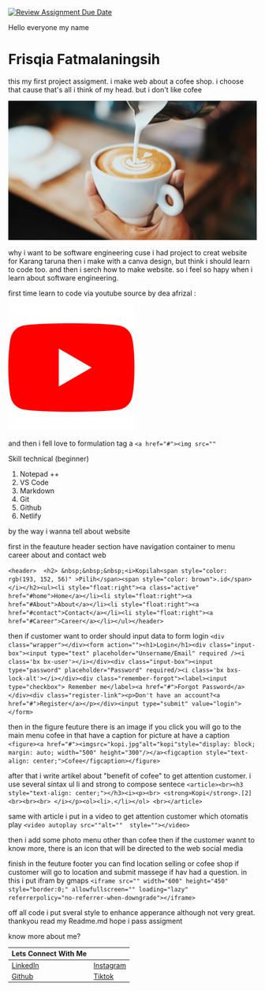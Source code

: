 [![Review Assignment Due Date](https://classroom.github.com/assets/deadline-readme-button-24ddc0f5d75046c5622901739e7c5dd533143b0c8e959d652212380cedb1ea36.svg)](https://classroom.github.com/a/J5s2e_vk)

Hello everyone my name

# Frisqia Fatmalaningsih

this my first project assigment. i make web about a cofee shop. i choose that cause that's all i think of my head. but i don't like cofee

![Kopi](kopi.jpg)

why i want to be software engineering cuse i had project to creat website for Karang taruna then i make with a canva design, but think i should learn to code too. and then i serch how to make website.
so i feel so hapy when i learn about software engineering.

first time learn to code via youtube source by dea afrizal :

[![dea AFrizal](youtube.png)](https://youtube.com/@deaafrizaldea?si=aad68OqjlluogFY/)

and then i fell love to formulation tag a
`<a href="#"><img src=""`

Skill technical (beginner)

1. Notepad ++
2. VS Code
3. Markdown
4. Git
5. Github
6. Netlify

by the way i wanna tell about website

first in the feauture header section have navigation container to menu career about and contact web

`<header>  <h2> &nbsp;&nbsp;&nbsp;<i>Kopilah<span style="color: rgb(193, 152, 56)" >Pilih</span><span style="color: brown">.id</span></i></h2><ul><li style="float:right"><a class="active" href="#home">Home</a></li><li style="float:right"><a href="#About">About</a></li><li style="float:right"><a href="#contact">Contact</a></li><li style="float:right"><a href="#Career">Career</a></li></ul></header>`

then if customer want to order should input data to form login
`<div class="wrapper"></div><form action=""><h1>Login</h1><div class="input-box"><input type="text" placeholder="Unsername/Email" required /><i class='bx bx-user'></i></div><div class="input-box"><input type="password" placeholder="Password" required/><i class='bx bxs-lock-alt'></i></div><div class="remember-forgot"><label><input type="checkbox"> Remember me</label><a href="#">Forgot Password</a></div><div class="register-link"><p>Don't have an account?<a href="#">Register</a></p></div><input type="submit" value="login"></form>`

then in the figure feuture there is an image if you click you will go to the main menu cofee in that have a caption for picture at have a caption
`<figure><a href="#"><imgsrc="kopi.jpg"alt="kopi"style="display: block; margin: auto; width="500" height="300"/></a><figcaption style="text-align: center;">Cofee</figcaption></figure>`

after that i write artikel about "benefit of cofee" to get attention customer. i use several sintax ul li and strong to compose sentece
`<article><br><h3 style="text-align: center;"></h3><i><p><br> <strong>Kopi</strong>.[2]<br><br><br> </i></p><ol><li>.</li></ol> <br></article>`

same with article i put in a video to get attention customer which otomatis play
`<video autoplay src=""alt=""  style=""></video>`

then i add some photo menu other than cofee
then if the customer wannt to know more, there is an icon that will be directed to the web social media

finish in the feuture footer you can find location selling or cofee shop if customer will go to location and submit massege if hav had a question. in this i put ifram by gmaps
`<iframe src="" width="600" height="450" style="border:0;" allowfullscreen="" loading="lazy" referrerpolicy="no-referrer-when-downgrade"></iframe>`

off all code i put sveral style to enhance apperance although not very great. thankyou read my Readme.md hope i pass assigment

know more about me?

| Lets Connect With Me                                              |                                                   |
| ----------------------------------------------------------------- | ------------------------------------------------- |
| [Linkedln](www.linkedin.com/in/frisqia-fatmalaningsih-3259672210) | [Instagram](https://www.instagram.com/xiaocia__/) |
| [Github](https://github.com/frisqia)                              | [Tiktok](https://www.tiktok.com/@xiaocia__)       |


